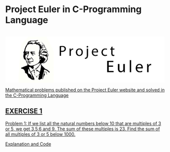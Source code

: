 # Project Euler in C-Programming Language


<div style="display: inline_block"><br>
    <a href="https://projecteuler.net/" target="_blank"><img align="center" alt="Project_Euler" src="https://github.com/aggranadoss/project_euler/blob/main/image/project.png">
</div>

Mathematical problems published on the Project Euler website and solved in the C-Programming Language

## EXERCISE 1

Problem 1: If we list all the natural numbers below 10 that are multiples of 3 or 5, we get 3,5,6 and 9. The sum of these multiples is 23. Find the sum of all multiples of 3 or 5 below 1000.

[Explanation and Code](https://github.com/aggranadoss/project_euler/tree/main/exercises/1)